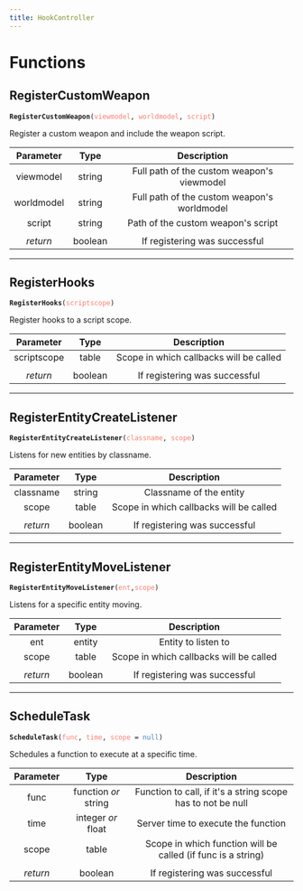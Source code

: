 ```yaml
---
title: HookController
---
```


# Functions

## RegisterCustomWeapon

<div class="language-c++ highlighter-rouge"><pre class="highlight"><code><span class="p"><b>RegisterCustomWeapon</b></span><span class="p">(</span><span style="color:salmon">viewmodel</span><span class="p">,</span> <span style="color:salmon">worldmodel</span><span class="p">,</span> <span style="color:salmon">script</span><span class="p">)</span>
</code></pre>
</div>
Register a custom weapon and include the weapon script.

| Parameter      | Type          | Description  |
| :-----------: |:-------------:| :-----------:|
| viewmodel     | string        | Full path of the custom weapon's viewmodel |
| worldmodel    | string        | Full path of the custom weapon's worldmodel |
| script | string      |  Path of the custom weapon's script |
| | |
| *return* | boolean | If registering was successful |

---
## RegisterHooks
<div class="language-c++ highlighter-rouge"><pre class="highlight"><code><span class="n"><b>RegisterHooks</b></span><span class="p">(</span><span style="color:salmon">scriptscope</span><span class="p">)</span>
</code></pre>
</div>
Register hooks to a script scope.

| Parameter      | Type          | Description  |
| :-----------: |:-------------:| :-----------:|
| scriptscope | table      |  Scope in which callbacks will be called |
| | |
| *return* | boolean | If registering was successful |

---
## RegisterEntityCreateListener
<div class="language-c++ highlighter-rouge"><pre class="highlight"><code><span class="n"><b>RegisterEntityCreateListener</b></span><span class="p">(</span><span style="color:salmon">classname</span><span class="p">,</span> <span style="color:salmon">scope</span><span class="p">)</span>
</code></pre>
</div>
Listens for new entities by classname.

| Parameter      | Type          | Description  |
| :-----------: |:-------------:| :-----------:|
| classname | string |  Classname of the entity |
| scope | table | Scope in which callbacks will be called |
| | |
| *return* | boolean | If registering was successful |

---
## RegisterEntityMoveListener
<div class="language-c++ highlighter-rouge"><pre class="highlight"><code><span class="n"><b>RegisterEntityMoveListener</b></span><span class="p">(</span><span style="color:salmon">ent</span><span class="p">,</span><span style="color:salmon">scope</span><span class="p">)</span>
</code></pre>
</div>
Listens for a specific entity moving.

| Parameter      | Type          | Description  |
| :-----------: |:-------------:| :-----------:|
| ent | entity |  Entity to listen to |
| scope | table | Scope in which callbacks will be called |
| | |
| *return* | boolean | If registering was successful |

---
## ScheduleTask
<div class="language-c++ highlighter-rouge"><pre class="highlight"><code><span class="n"><b>ScheduleTask</b></span><span class="p">(</span><span style="color:salmon">func</span><span class="p">,</span> <span style="color:salmon">time</span><span class="p">,</span> <span style="color:salmon">scope</span> <span class="o">=</span> <span style="color:steelblue">null</span><span class="p">)</span>
</code></pre>
</div>
Schedules a function to execute at a specific time.

| Parameter      | Type          | Description  |
| :-----------: |:-------------:| :-----------:|
| func | function *or* string |  Function to call, if it's a string scope has to not be null |
| time | integer *or* float | Server time to execute the function |
| scope | table | Scope in which function will be called (if func is a string) |
| | |
| *return* | boolean | If registering was successful |
